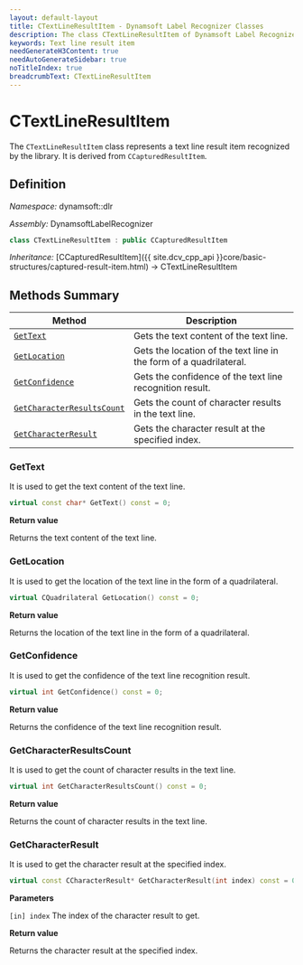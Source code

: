 ```yaml
---
layout: default-layout
title: CTextLineResultItem - Dynamsoft Label Recognizer Classes
description: The class CTextLineResultItem of Dynamsoft Label Recognizer represents a text line result item recognized by a document layout analysis engine.
keywords: Text line result item
needGenerateH3Content: true
needAutoGenerateSidebar: true
noTitleIndex: true
breadcrumbText: CTextLineResultItem
---
```


# CTextLineResultItem

The `CTextLineResultItem` class represents a text line result item recognized by the library. It is derived from `CCapturedResultItem`.

## Definition

*Namespace:* dynamsoft::dlr

*Assembly:* DynamsoftLabelRecognizer

```cpp
class CTextLineResultItem : public CCapturedResultItem
```

*Inheritance:* [CCapturedResultItem]({{ site.dcv_cpp_api }}core/basic-structures/captured-result-item.html) -> CTextLineResultItem

## Methods Summary

| Method               | Description |
|----------------------|-------------|
| [`GetText`](#gettext) | Gets the text content of the text line. |
| [`GetLocation`](#getlocation) | Gets the location of the text line in the form of a quadrilateral. |
| [`GetConfidence`](#getconfidence) | Gets the confidence of the text line recognition result. |
| [`GetCharacterResultsCount`](#getcharacterresultscount) | Gets the count of character results in the text line. |
| [`GetCharacterResult`](#getcharacterresult) | Gets the character result at the specified index. |

### GetText

It is used to get the text content of the text line.

```cpp
virtual const char* GetText() const = 0;
```

**Return value**

Returns the text content of the text line.

### GetLocation

It is used to get the location of the text line in the form of a quadrilateral.

```cpp
virtual CQuadrilateral GetLocation() const = 0;
```

**Return value**

Returns the location of the text line in the form of a quadrilateral.

### GetConfidence

It is used to get the confidence of the text line recognition result.

```cpp
virtual int GetConfidence() const = 0;
```

**Return value**

Returns the confidence of the text line recognition result.

### GetCharacterResultsCount

It is used to get the count of character results in the text line.

```cpp
virtual int GetCharacterResultsCount() const = 0;
```

**Return value**

Returns the count of character results in the text line.

### GetCharacterResult

It is used to get the character result at the specified index.

```cpp
virtual const CCharacterResult* GetCharacterResult(int index) const = 0;
```

**Parameters**

`[in] index` The index of the character result to get.

**Return value**

Returns the character result at the specified index.
